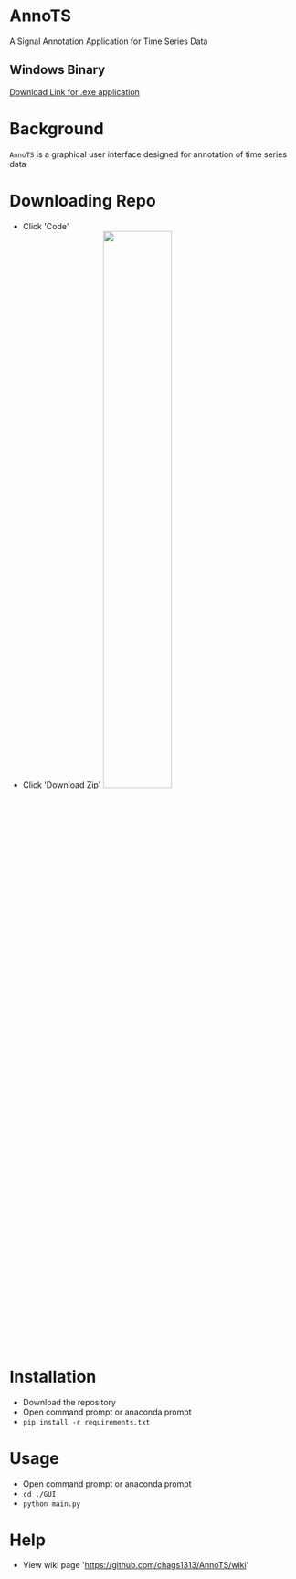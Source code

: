 # AnnoTS
A Signal Annotation Application for Time Series Data

## Windows Binary
[Download Link for .exe application](https://drive.google.com/file/d/1qGM6XhboWKBy236scnjpAWY1NHO6cM8b/view?usp=sharing)

# Background
`AnnoTS` is a graphical user interface designed for annotation of time series data

# Downloading Repo
- Click 'Code'
- Click 'Download Zip'
[<img src="https://www.loom.com/share/a46e840a0cb64387a5dd69db59c51a86" width="50%">](https://www.youtube.com/watch?v=Hc79sDi3f0U "Now in Android: 55")

# Installation
- Download the repository
- Open command prompt or anaconda prompt
- `pip install -r requirements.txt`

# Usage
- Open command prompt or anaconda prompt
- `cd ./GUI`
- `python main.py`

# Help
- View wiki page 'https://github.com/chags1313/AnnoTS/wiki'
